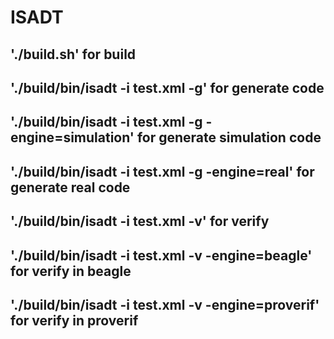 # ISADT
## './build.sh' for build
## './build/bin/isadt -i test.xml -g' for generate code
## './build/bin/isadt -i test.xml -g -engine=simulation' for generate simulation code
## './build/bin/isadt -i test.xml -g -engine=real' for generate real code
## './build/bin/isadt -i test.xml -v' for verify
## './build/bin/isadt -i test.xml -v -engine=beagle' for verify in beagle
## './build/bin/isadt -i test.xml -v -engine=proverif' for verify in proverif 
